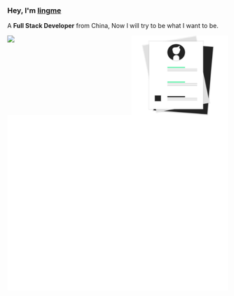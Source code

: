 ### Hey, I'm [lingme](https://lingmin.me/)

A <b>Full Stack Developer</b> from China, Now I will try to be what I want to be.

<img id="test_img" align="right" width="220" height="182" src="https://github.com/lingme/Picture_Bucket/raw/master/3D_Test/method-draw-image.svg" />

![](https://github-readme-stats.vercel.app/api?username=lingme&show_icons=true&icon_color=000000&text_color=000000&bg_color=ffffff&hide_title=false&title_color=000000&hide_border=true)

<div align="center">
	<a href="https://github.com/lingme/lingme/blob/master/style.svg">
		<img src="style.svg" width="800" height="400">
	</a>
</div>
